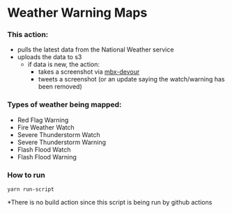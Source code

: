 # Weather Warning Maps

### This action:
- pulls the latest data from the National Weather service
- uploads the data to s3
  - if data is new, the action:
    - takes a screenshot via [mbx-devour](https://github.com/caseymm/mbx-devour)
    - tweets a screenshot (or an update saying the watch/warning has been removed)

### Types of weather being mapped:
- Red Flag Warning
- Fire Weather Watch
- Severe Thunderstorm Watch
- Severe Thunderstorm Warning
- Flash Flood Watch
- Flash Flood Warning

### How to run
`yarn run-script`

*There is no build action since this script is being run by github actions
